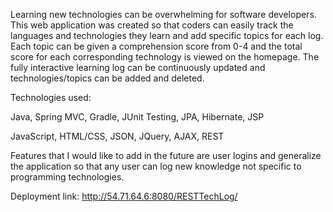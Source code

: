 Learning new technologies can be overwhelming for software developers. This web application was created so that coders can easily track the languages and technologies they learn and add specific topics for each log. Each topic can be given a comprehension score from 0-4 and the total score for each corresponding technology is viewed on the homepage. The fully interactive learning log can be continuously updated and technologies/topics can be added and deleted.

Technologies used:

Java, Spring MVC, Gradle, JUnit Testing, JPA, Hibernate, JSP

JavaScript, HTML/CSS, JSON, JQuery, AJAX, REST

Features that I would like to add in the future are user logins and generalize the application so that any user can log new knowledge not specific to programming technologies.

Deployment link: http://54.71.64.6:8080/RESTTechLog/

